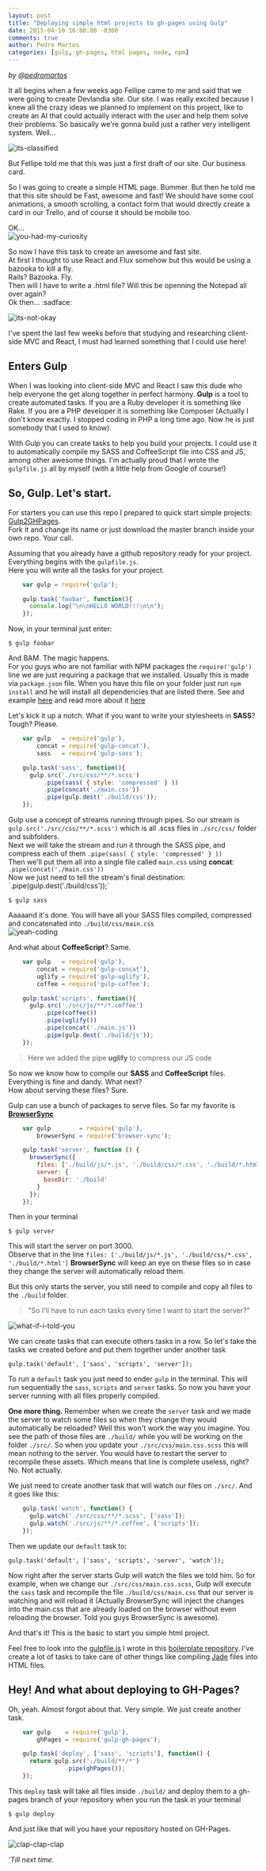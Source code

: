 ```yaml
---
layout: post
title: "Deploying simple html projects to gh-pages using Gulp"
date: 2015-04-10 16:00:00 -0300
comments: true
author: Pedro Martos
categories: [gulp, gh-pages, html pages, node, npm]
---
```


_by [@pedromartos](https://github.com/pedromartos)_

It all begins when a few weeks ago Fellipe came to me and said that we were going to create Devlandia site. Our site. I was really excited because I knew all the crazy ideas we planned to implement on this project, like to create an AI that could actually interact with the user and help them solve their problems. So basically we're gonna build just a rather very intelligent system. Well...

![its-classified](http://replygif.net/i/1493.gif)

But Fellipe told me that this was just a first draft of our site. Our business card.

So I was going to create a simple HTML page. Bummer. But then he told me that this site should be Fast, awesome and fast!
We should have some cool animations, a smooth scrolling, a contact form that would directly create a card in our Trello, and of course it should be mobile too.

OK...  
![you-had-my-curiosity](http://www.quickmeme.com/img/29/29db411914f980415f23fad69311c356278a6ab55117f4e7d939da2a934d4c4a.jpg)

So now I have this task to create an awesome and fast site.  
At first I thought to use React and Flux somehow but this would be using a bazooka to kill a fly.  
Rails? Bazooka. Fly.  
Then will I have to write a .html file? Will this be openning the Notepad all over again?  
Ok then... :sadface:

![its-not-okay](http://rs2img.memecdn.com/its-not-okay_o_392786.jpg)

I've spent the last few weeks before that studying and researching client-side MVC and React, I must had learned something that I could use here!

## Enters **Gulp**

When I was looking into client-side MVC and React I saw this dude who help everyone the get along together in perfect harmony. **Gulp** is a tool to create automated tasks. If you are a Ruby developer it is something like Rake. If you are a PHP developer it is something like Composer (Actually I don't know exactly. I stopped coding in PHP a long time ago. Now he is just somebody that I used to know).

With Gulp you can create tasks to help you build your projects. I could use it to automatically compile my SASS and CoffeeScript file into CSS and JS, among other awesome things. I'm actually proud that I wrote the `gulpfile.js` all by myself (with a little help from Google of course!)

## So, Gulp. Let's start.

For starters you can use this repo I prepared to quick start simple projects: [Gulp2GHPages](https://github.com/Devlandia/gulp2ghpages).  
Fork it and change its name or just download the master branch inside your own repo. Your call.

Assuming that you already have a github repository ready for your project. Everything begins with the `gulpfile.js`.  
Here you will write all the tasks for your project.

```js
    var gulp = require('gulp');

    gulp.task('foobar', function(){
      console.log("\n\nHELLO WORLD!!!\n\n");
    });
```

Now, in your terminal just enter:

    $ gulp foobar

And BAM. The magic happens.  
For you guys who are not familiar with NPM packages the `require('gulp')` line we are just requiring a package that we installed. Usually this is made via `package.json` file. When you have this file on your folder just run `npm install` and he will install all dependencies that are listed there. See and example [here](https://github.com/Devlandia/gulp2ghpages/blob/master/package.json) and read more about it [here](https://docs.npmjs.com/files/package.json)

Let's kick it up a notch. What if you want to write your stylesheets in **SASS**? Tough? Please.

```js
    var gulp   = require('gulp'),
        concat = require('gulp-concat'),
        sass   = require('gulp-sass');

    gulp.task('sass', function(){
      gulp.src('./src/css/**/*.scss')
          .pipe(sass( { style: 'compressed' } ))
          .pipe(concat('./main.css'))
          .pipe(gulp.dest('./build/css'));
    });
```

Gulp use a concept of streams running through pipes. So our stream is `gulp.src('./src/css/**/*.scss')` which is all .scss files in `./src/css/` folder and subfolders.  
Next we will take the stream and run it through the SASS pipe, and compress each of them `.pipe(sass( { style: 'compressed' } ))`  
Then we'll put them all into a single file called `main.css` using **concat**: `.pipe(concat('./main.css'))`  
Now we just need to tell the stream's final destination: ´.pipe(gulp.dest('./build/css'));´

    $ gulp sass

Aaaaand it's done. You will have all your SASS files compiled, compressed and concatenated into `./build/css/main.css`  
![yeah-coding](http://i.imgur.com/eJ3z7LD.jpg)

And what about **CoffeeScript**? Same.

```js
    var gulp   = require('gulp'),
        concat = require('gulp-concat'),
        uglify = require('gulp-uglify'),
        coffee = require('gulp-coffee');

    gulp.task('scripts', function(){
      gulp.src('./src/js/**/*.coffee')
          .pipe(coffee())
          .pipe(uglify())
          .pipe(concat('./main.js'))
          .pipe(gulp.dest('./build/js'));
    });
```

> Here we added the pipe **uglify** to compress our JS code

So now we know how to compile our **SASS** and **CoffeeScript** files. Everything is fine and dandy. What next?  
How about serving these files? Sure.

Gulp can use a bunch of packages to serve files. So far my favorite is **[BrowserSync](http://www.browsersync.io/)**

```js
    var gulp        = require('gulp'),
        browserSync = require('browser-sync');

    gulp.task('server', function () {
      browserSync({
        files: ['./build/js/*.js', './build/css/*.css', './build/*.html'],
        server: {
          baseDir: './build'
        }
      });
    });
```

Then in your terminal

    $ gulp server

This will start the server on port 3000.  
Observe that in the line `files: ['./build/js/*.js', './build/css/*.css', './build/*.html']` **BrowserSync** will keep an eye on these files so in case they change the server will automatically reload them.

But this only starts the server, you still need to compile and copy all files to the `./build` folder.

> "So I'll have to run each tasks every time I want to start the server?"

![what-if-i-told-you](http://i.imgur.com/XOCkn7k.jpg)

We can create tasks that can execute others tasks in a row. So let's take the tasks we created before and put them together under another task

    gulp.task('default', ['sass', 'scripts', 'server']);

To run a `default` task you just need to ender `gulp` in the terminal. This will run sequentially the `sass`, `scripts` and `server` tasks. So now you have your server running with all files properly compiled.

**One more thing.**
Remember when we create the `server` task and we made the server to watch some files so when they change they would automatically be reloaded? Well this won't work the way you imagine. You see the path of those files are `./build/` while you will be working on the folder `./src/`. So when you update your `./src/css/main.css.scss` this will mean nothing to the server. You would have to restart the server to recompile these assets. Which means that line is complete useless, right? No. Not actually.

We just need to create another task that will watch our files on `./src/`. And it goes like this:

```js
    gulp.task('watch', function() {
      gulp.watch('./src/css/**/*.scss', ['sass']);
      gulp.watch('./src/js/**/*.coffee', ['scripts']);
    });
```

Then we update our `default` task to:

    gulp.task('default', ['sass', 'scripts', 'server', 'watch']);

Now right after the server starts Gulp will watch the files we told him. So for example, when we change our `./src/css/main.css.scss`, Gulp will execute the `sass` task and recompile the file `./build/css/main.css` that our server is watching and will reload it (Actually BrowserSync will inject the changes into the main.css that are already loaded on the browser without even reloading the browser. Told you guys BrowserSync is awesome).

And that's it! This is the basic to start you simple html project.

Feel free to look into the [gulpfile.js](https://github.com/Devlandia/gulp2ghpages/blob/master/gulpfile.js) I wrote in this [boilerplate repository](https://github.com/Devlandia/gulp2ghpages). I've create a lot of tasks to take care of other things like compiling [Jade](http://jade-lang.com) files into HTML files.

## Hey! And what about deploying to GH-Pages?

Oh, yeah. Almost forgot about that. Very simple. We just create another task.

```js
    var gulp    = require('gulp'),
        ghPages = require('gulp-gh-pages');

    gulp.task('deploy', ['sass', 'scripts'], function() {
      return gulp.src('./build/**/*')
                .pipe(ghPages());
    });
```

This `deploy` task will take all files inside `./build/` and deploy them to a gh-pages branch of your repository when you run the task in your terminal

    $ gulp deploy

And just like that will you have your repository hosted on GH-Pages.

![clap-clap-clap](http://media.giphy.com/media/ZxrpYTevDLmmY/giphy.gif)

_'Till next time._


